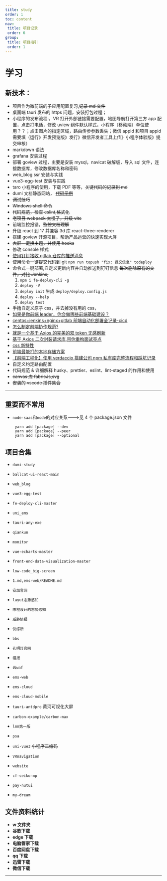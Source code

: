 ```yaml
---
title: study
order: 1
toc: content
nav:
 title: 项目记录
 order: 6
group:
 title: 项目指引
 order: 1
---
```


# 学习

## 新技术：

- 项目作为微前端的子应用配置复习,~~记录 md 文件~~
- 桌面端 tauri 发布的 https 问题，安装打包过程；
- 小程序的发布流程:，VR 打开外部链接需要配置，地图导航打开第三方 app 配置，点击打电话，修改 uview 组件默认样式，小程序（移动端）单位使用？？；点击图片的指定区域，路由传参参数丢失；微信 appid 和项目 appid 需要填（运行》开发预览版》发行》微信开发者工具上传》小程序体验版》提交审核）
- markdown 语法
- grafana 安装过程
- 部署 goview 过程，主要是安装 mysql，navicat 破解版，导入 sql 文件，连接数据库，修改数据库名称和密码
- web_blog ssr 安装与实践
- vue3-egg-test 安装与实践
- taro 小程序的使用，下载 PDF 等等，~~关键代码的记录到 md~~
- dumi 文档静态网站， ~~[代码示例][3]~~
- ~~调试技巧~~
- ~~Windows shell 命令~~
- ~~代码规范，检查 eslint,格式化~~
- ~~老项目 webpack 太慢了，升级 vite~~
- 前端监控报错，~~监控文档理解~~
- 升级 react 到 17 并兼容 3d 库 react-three-renderer
- 搭建 goview 开源项目，帮助产品运营的快速实现大屏
- ~~大屏一键换主题，并使用 hooks~~
- 修改 console 样式
- [使用钉钉接收 gitlab 仓库的推送消息][10]
- 使用命令一键提交代码到 git `npm run topush "fix: 提交信息" todeploy`
- 命令式一键部署,自定义更新内容并自动推送到钉钉信息 ~~每次删除原有的文件，对比 Jenkins,~~
  1. `npm i fe-deploy-cli -g`
  2. `deploy -V`
  3. `deploy init` 生成 `deploy/deploy.config.js`
  4. `deploy --help`
  5. `deploy test`
- 手撸自定义原子 css，并去掉没有用的 css，
- [如果是你前端 leader，你会做哪些前端基础建设？][1]
- [centos+jenkins+nginx+gitlab 前端自动化部署全记录-cicd][2]
- [怎么制定前端协作规范?][4]
- [就是一个基于 Axios 的完美的双 token 无感刷新][5]
- [基于 Axios 二次封装请求库,带你重构面试亮点][7]
- [css 新特性][6]
- [前端最能打的本地存储方案][8]
- [【前端工程化】使用 verdaccio 搭建公司 npm 私有库完整流程和踩坑记录][9]
- 自定义约定路由配置
- 代码规范 & 详细解释 husky、prettier、eslint、lint-staged 的作用和使用
- ~~canvas 库 fabricJs,svg~~
- ~~安装的 vscode 插件集合~~

---

## 重要而不常用

- `node-saas`和`node`的对应关系--->见 4 个 package.json 文件
  ```
   yarn add [package] --dev
   yarn add [package] --peer
   yarn add [package] --optional
  ```

## 项目合集

- `dumi-study`
- `ballcat-ui-react-main`
- `web_blog`
- `vue3-egg-test`
- `fe-deploy-cli-master`
- `uni_ems`
- `tauri-any-exe`
- `qiankun`
- `monitor`
- `vue-echarts-master`
- `front-end-data-visualization-master`
- `low-code_big-screen`
- `1.md,ems-web/README.md`

- `安加官网`
- `layui态势感知`
- `陈橙设计的态势感知`
- `威胁情报`
- `仪综所`
- `bbs`
- `孔明灯官网`
- `猎报`
- `云waf`

- `ems-web`
- `ems-cloud`
- `ems-cloud-mobile`
- `tauri-antdpro` 黄河可视化大屏
- `carbon-example/carbon-max`
- `lmm第一版`
- `psa`

- `uni-vue3` ~~小程序二维码~~
- `VRnavigation`
- `website`
- `cf-seiko-mp`
- `pay-nutui`
- `my-dream`
## 文件资料统计

- **w 文件夹**
- **谷歌下载**
- **edge 下载**
- **电脑管家下载**
- **百度网盘下载**
- **qq 下载**
- **迅雷下载**
- **微信下载**

---

[1]: https://mp.weixin.qq.com/s?__biz=Mzk0NTI2NDgxNQ==&mid=2247489116&idx=1&sn=27b32cab7912fe837dc4d6502dcc6a10&chksm=c319579cf46ede8a362bce85189c5f58525385c28bfe1ffe9bb4fc433f13ca754b4e93b85eab#rd '基础建设'
[2]: https://mp.weixin.qq.com/s?__biz=Mzk0NTI2NDgxNQ==&mid=2247483730&idx=1&sn=5298f4841241767ca427bef4137b1680&chksm=c3194092f46ec9841051f2c5ea52688db07a50def205e997a6a6b0c1cf1b3c8517267857a156#rd '自动化部署'
[3]: https://juejin.cn/post/7222804347830206525#heading-32 'dumi 代码示例'
[4]: https://mp.weixin.qq.com/s?__biz=Mzk0NTI2NDgxNQ==&mid=2247485514&idx=1&sn=3d2237f19081576b4b36da7df29d47e6&chksm=c319498af46ec09c5c28eb60c914c1167e362e4f4fd5e55d4f64e7eb5b8c4fca5ff56a6952b2#rd '协作规范'
[5]: https://mp.weixin.qq.com/s?__biz=Mzg5ODA5NTM1Mw==&mid=2247501075&idx=1&sn=f7a81ef54e9a75b52a310b2e54043712&chksm=c0654485f712cd932e9cd949d1e37bd44672ed17b7d70f68cad74d35913c6969e8797886bd44&mpshare=1&scene=24&srcid=082685uAmWg5qCboKPD1qfzh&sharer_sharetime=1693050648436&sharer_shareid=d0b6f47fad4bd7c2e575b22646a6eb1a#rd '基于Axios的完美的双token无感刷新'
[6]: https://mp.weixin.qq.com/s?__biz=MzA5MjQwMzQyNw==&mid=2650767684&idx=1&sn=4c08a97c082e15e6ae59ed9e2a5d6df0&chksm=886682c8bf110bde0997454a59115e7454133aeda8ee2af023f27afa587ad2ee1bf8ecd8642d&mpshare=1&scene=24&srcid=0827lLuOtNKbcLqXK3mP2RVl&sharer_sharetime=1693151494348&sharer_shareid=d0b6f47fad4bd7c2e575b22646a6eb1a#rd 'css新特性'
[7]: https://juejin.cn/post/7266308603938062391?searchId=20230920103646EAE35E6F327D2A799574#heading-9 '基于Axios二次封装请求库'
[8]: https://mp.weixin.qq.com/s/FVpa-8izlbwha063ZeN3TA '前端最能打的本地存储方案'
[9]: https://juejin.cn/post/7096701542408912933 '【前端工程化】使用verdaccio搭建公司npm私有库完整流程和踩坑记录'
[10]: https://www.codenong.com/cs109489923/ '使用钉钉接收gitlab仓库的推送消息'
